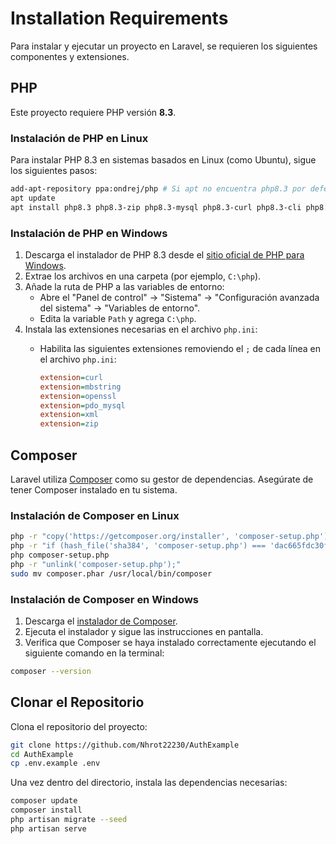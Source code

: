 # Installation Requirements

Para instalar y ejecutar un proyecto en Laravel, se requieren los siguientes componentes y extensiones.

## PHP

Este proyecto requiere PHP versión **8.3**.

### Instalación de PHP en Linux

Para instalar PHP 8.3 en sistemas basados en Linux (como Ubuntu), sigue los siguientes pasos:

```bash
add-apt-repository ppa:ondrej/php # Si apt no encuentra php8.3 por defecto
apt update
apt install php8.3 php8.3-zip php8.3-mysql php8.3-curl php8.3-cli php8.3-xml php8.3-mbstring
```

### Instalación de PHP en Windows

1. Descarga el instalador de PHP 8.3 desde el [sitio oficial de PHP para Windows](https://windows.php.net/download).
2. Extrae los archivos en una carpeta (por ejemplo, `C:\php`).
3. Añade la ruta de PHP a las variables de entorno:
   - Abre el "Panel de control" -> "Sistema" -> "Configuración avanzada del sistema" -> "Variables de entorno".
   - Edita la variable `Path` y agrega `C:\php`.
4. Instala las extensiones necesarias en el archivo `php.ini`:
   - Habilita las siguientes extensiones removiendo el `;` de cada línea en el archivo `php.ini`:

     ```ini
     extension=curl
     extension=mbstring
     extension=openssl
     extension=pdo_mysql
     extension=xml
     extension=zip
     ```

## Composer

Laravel utiliza [Composer](https://getcomposer.org/) como su gestor de dependencias. Asegúrate de tener Composer instalado en tu sistema.

### Instalación de Composer en Linux

```bash
php -r "copy('https://getcomposer.org/installer', 'composer-setup.php');"
php -r "if (hash_file('sha384', 'composer-setup.php') === 'dac665fdc30fdd8ec78b38b9800061b4150413ff2e3b6f88543c636f7cd84f6db9189d43a81e5503cda447da73c7e5b6') { echo 'Installer verified'; } else { echo 'Installer corrupt'; unlink('composer-setup.php'); } echo PHP_EOL;"
php composer-setup.php
php -r "unlink('composer-setup.php');"
sudo mv composer.phar /usr/local/bin/composer
```

### Instalación de Composer en Windows

1. Descarga el [instalador de Composer](https://getcomposer.org/Composer-Setup.exe).
2. Ejecuta el instalador y sigue las instrucciones en pantalla.
3. Verifica que Composer se haya instalado correctamente ejecutando el siguiente comando en la terminal:

```bash
composer --version
```

## Clonar el Repositorio

Clona el repositorio del proyecto:

```bash
git clone https://github.com/Nhrot22230/AuthExample
cd AuthExample
cp .env.example .env
```

Una vez dentro del directorio, instala las dependencias necesarias:

```bash
composer update
composer install
php artisan migrate --seed
php artisan serve
```

